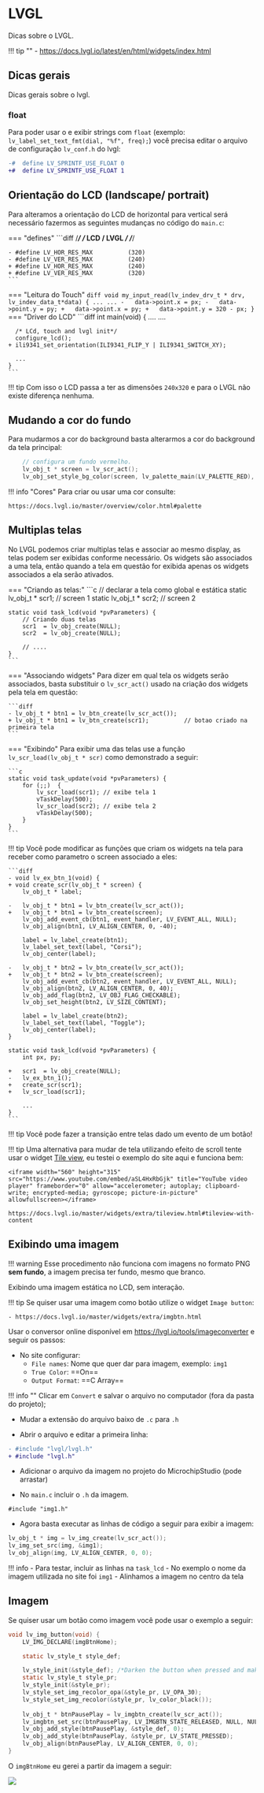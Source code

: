 # LVGL

Dicas sobre o LVGL.

!!! tip ""
    - https://docs.lvgl.io/latest/en/html/widgets/index.html

## Dicas gerais

Dicas gerais sobre o lvgl.

### float

Para poder usar o e exibir strings com `float` (exemplo: `lv_label_set_text_fmt(dial, "%f", freq);`) você precisa editar o arquivo de configuração `lv_conf.h` do lvgl:

```diff
-#  define LV_SPRINTF_USE_FLOAT 0
+#  define LV_SPRINTF_USE_FLOAT 1
```

## Orientação do LCD (landscape/ portrait)

Para alteramos a orientação do LCD de horizontal para vertical será necessário fazermos as seguintes mudanças no código do `main.c`:

=== "defines"
    ```diff
    /*************************************************/
    /* LCD / LVGL                                    */
    /*************************************************/
    
    - #define LV_HOR_RES_MAX          (320)
    - #define LV_VER_RES_MAX          (240)
    + #define LV_HOR_RES_MAX          (240)
    + #define LV_VER_RES_MAX          (320)
    ```
=== "Leitura do Touch"
    ```diff
    void my_input_read(lv_indev_drv_t * drv, lv_indev_data_t*data) {
      ...
      ...
    -   data->point.x = px;
    -   data->point.y = py;
    +   data->point.x = py;
    +   data->point.y = 320 - px;
    }
    ```
=== "Driver do LCD"
    ```diff
    int main(void) {
      ....
      ....
    
      /* LCd, touch and lvgl init*/
      configure_lcd();
    + ili9341_set_orientation(ILI9341_FLIP_Y | ILI9341_SWITCH_XY);
    
      ...
    }
    ```

!!! tip
    Com isso o LCD passa a ter as dimensões `240x320` e para o LVGL não existe diferença nenhuma.

## Mudando a cor do fundo

Para mudarmos a cor do background basta alterarmos a cor do background da tela principal:

```c
    // configura um fundo vermelho.
    lv_obj_t * screen = lv_scr_act();
    lv_obj_set_style_bg_color(screen, lv_palette_main(LV_PALETTE_RED), LV_PART_MAIN );
```

!!! info "Cores"
    Para criar ou usar uma cor consulte:
    
    https://docs.lvgl.io/master/overview/color.html#palette   

## Multiplas telas

No LVGL podemos criar multiplas telas e associar ao mesmo display, as telas podem ser exibidas conforme necessário. Os widgets são associados a uma tela, então quando a tela em questão for exibida apenas os widgets associados a ela serão ativados. 

=== "Criando as telas:"
    ```c
    // declarar a tela como global e estática
    static lv_obj_t * scr1;  // screen 1
    static lv_obj_t * scr2;  // screen 2

    static void task_lcd(void *pvParameters) {
        // Criando duas telas
        scr1  = lv_obj_create(NULL);
        scr2  = lv_obj_create(NULL);

        // ....
    }
    ```

=== "Associando widgets"
    Para dizer em qual tela os widgets serão associados, basta substituir o `lv_scr_act()` usado na criação dos widgets pela tela em questão:

    ```diff
    - lv_obj_t * btn1 = lv_btn_create(lv_scr_act());
    + lv_obj_t * btn1 = lv_btn_create(scr1);          // botao criado na primeira tela
    ```
    
=== "Exibindo"
    Para exibir uma das telas use a função `lv_scr_load(lv_obj_t * scr)` como demonstrado a seguir:

    ```c
    static void task_update(void *pvParameters) {
        for (;;)  {
            lv_scr_load(scr1); // exibe tela 1
            vTaskDelay(500);
            lv_scr_load(scr2); // exibe tela 2
            vTaskDelay(500);
        }
    }
    ```

!!! tip
    Você pode modificar as funções que criam os widgets na tela para receber como parametro o screen associado a eles:

    ```diff
    - void lv_ex_btn_1(void) {
    + void create_scr(lv_obj_t * screen) {
        lv_obj_t * label;
        
    -   lv_obj_t * btn1 = lv_btn_create(lv_scr_act());
    +   lv_obj_t * btn1 = lv_btn_create(screen);
        lv_obj_add_event_cb(btn1, event_handler, LV_EVENT_ALL, NULL);
        lv_obj_align(btn1, LV_ALIGN_CENTER, 0, -40);

        label = lv_label_create(btn1);
        lv_label_set_text(label, "Corsi");
        lv_obj_center(label);

    -   lv_obj_t * btn2 = lv_btn_create(lv_scr_act());
    +   lv_obj_t * btn2 = lv_btn_create(screen);
        lv_obj_add_event_cb(btn2, event_handler, LV_EVENT_ALL, NULL);
        lv_obj_align(btn2, LV_ALIGN_CENTER, 0, 40);
        lv_obj_add_flag(btn2, LV_OBJ_FLAG_CHECKABLE);
        lv_obj_set_height(btn2, LV_SIZE_CONTENT);

        label = lv_label_create(btn2);
        lv_label_set_text(label, "Toggle");
        lv_obj_center(label);
    }

    static void task_lcd(void *pvParameters) {
        int px, py;
        
    +   scr1  = lv_obj_create(NULL);
    -   lv_ex_btn_1();
    +   create_scr(scr1);
    +   lv_scr_load(scr1);
        
        ...
    }
    ```

!!! tip
    Você pode fazer a transição entre telas dado um evento de um botão!


!!! tip
    Uma alternativa para mudar de tela utilizando efeito de scroll tente usar o widget [Tile view](https://docs.lvgl.io/master/widgets/extra/tileview.html), eu testei o exemplo do site aqui e funciona bem:

    <iframe width="560" height="315" src="https://www.youtube.com/embed/aSL4HxRbGjk" title="YouTube video player" frameborder="0" allow="accelerometer; autoplay; clipboard-write; encrypted-media; gyroscope; picture-in-picture" allowfullscreen></iframe>

    https://docs.lvgl.io/master/widgets/extra/tileview.html#tileview-with-content

## Exibindo uma imagem

!!! warning
    Esse procedimento não funciona com imagens no formato PNG **sem fundo**, a imagem precisa ter fundo, mesmo que branco.
    
Exibindo uma imagem estática no LCD, sem interação.

!!! tip
    Se quiser usar uma imagem como botão utilize o widget `Image button`:
    
    - https://docs.lvgl.io/master/widgets/extra/imgbtn.html
    
Usar o conversor online disponível em https://lvgl.io/tools/imageconverter e seguir os passos:

- No site configurar: 
    - `File names`: Nome que quer dar para imagem, exemplo: `img1`
    - `True Color`: ==On==
    - `Output Format`: ==C Array==
    
!!! info ""
    Clicar em `Convert` e salvar o arquivo no computador (fora da pasta do projeto);
 
- Mudar a extensão do arquivo baixo de `.c` para `.h`

- Abrir o arquivo e editar a primeira linha:

```diff
- #include "lvgl/lvgl.h"
+ #include "lvgl.h"
```

- Adicionar o arquivo da imagem no projeto do MicrochipStudio (pode arrastar)

- No `main.c` incluir o `.h` da imagem. 

```
#include "img1.h"
```

- Agora basta executar as linhas de código a seguir para exibir a imagem:

```c
lv_obj_t * img = lv_img_create(lv_scr_act());
lv_img_set_src(img, &img1);
lv_obj_align(img, LV_ALIGN_CENTER, 0, 0);
```

!!! info
    - Para testar, incluir as linhas na `task_lcd`
    - No exemplo o nome da imagem utilizada no site foi `img1`
    - Alinhamos a imagem no centro da tela

## Imagem 

Se quiser usar um botão como imagem você pode usar o exemplo a seguir:

```c
void lv_img_button(void) {
    LV_IMG_DECLARE(imgBtnHome);

    static lv_style_t style_def;

	lv_style_init(&style_def); /*Darken the button when pressed and make it wider*/
	static lv_style_t style_pr;
	lv_style_init(&style_pr);
	lv_style_set_img_recolor_opa(&style_pr, LV_OPA_30);
	lv_style_set_img_recolor(&style_pr, lv_color_black());
	
	lv_obj_t * btnPausePlay = lv_imgbtn_create(lv_scr_act());
	lv_imgbtn_set_src(btnPausePlay, LV_IMGBTN_STATE_RELEASED, NULL, NULL, &imgBtnHome);
	lv_obj_add_style(btnPausePlay, &style_def, 0);
	lv_obj_add_style(btnPausePlay, &style_pr, LV_STATE_PRESSED);
	lv_obj_align(btnPausePlay, LV_ALIGN_CENTER, 0, 0);	
}
```

O `imgBtnHome` eu gerei a partir da imagem a seguir:

![](imgs/lvgl/img_home.png)

<!--
## Modificações no tema de um widget específico

!!! warning
    Ainda não atualizado para a versao do LVGL que estamos usando.

- Controlar raio objeto (ex: botao quadrado):

`lv_obj_set_style_local_radius(btn1, LV_OBJ_PART_MAIN, LV_STATE_DEFAULT, 0);`

- Mudar cor de fundo (ex: background do lcd):

`lv_obj_set_style_local_bg_color(lv_scr_act(), LV_OBJ_PART_MAIN, LV_STATE_DEFAULT, LV_COLOR_BLACK);`

Talvez seja necessário mudar a transparência (ex: label):

```
lv_obj_set_style_local_bg_color(label1, LV_OBJ_PART_MAIN, LV_STATE_DEFAULT, LV_COLOR_YELLOW);
v_obj_set_style_local_bg_opa(label1, LV_OBJ_PART_MAIN, LV_STATE_DEFAULT, LV_OPA_100);
```

- Mudar tamanho da fonte (ex: label):

`lv_obj_set_style_local_text_font(label1, LV_OBJ_PART_MAIN, LV_STATE_DEFAULT, &dseg70);`

- Mudar cor da fonte (ex: label):

 `lv_obj_set_style_local_text_color(label1, LV_OBJ_PART_MAIN, LV_STATE_DEFAULT, LV_COLOR_YELLOW);`
 -->

